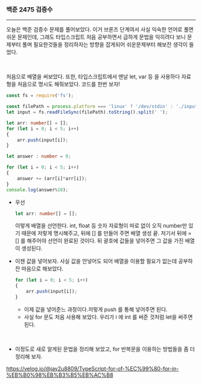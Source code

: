 ### 백준 2475 검증수

---

오늘은 백준 검증수 문제를 풀어보았다. 이거 브론즈 단계여서 사실 익숙한 언어로 풀면 쉬운 문제인데, 그래도 타입스크립트 처음 공부하면서 급하게 문법을 익히려다 보니 문제부터 풀며 필요한것들을 정리하자는 방향을 잡게되어 쉬운문제부터 해보잔 생각이 들었다.

<br> 

처음으로 배열을 써보았다. 또한, 타입스크립트에서 맨날 let, var 등 을 사용하다 자료형을 처음으로 명시도 해줘보았다. 코드를 한번 보자!

```typescript
const fs = require('fs');

const filePath = process.platform === 'linux' ? '/dev/stdin' : './input.txt';
let input = fs.readFileSync(filePath).toString().split(' ');

let arr: number[] = [];
for (let i = 0; i < 5; i++)
{
    arr.push(input[i]);
}

let answer : number = 0;

for (let i = 0; i < 5; i++)
{
    answer += (arr[i]*arr[i]);
}
console.log(answer%10);
```

- 우선
  ```typescript
  let arr: number[] = [];
  ```
    이렇게 배열을 선언한다. int, float 등 숫자 자료형이 따로 없이 오직 number만 있기 때문에 저렇게 명시해주고, 뒤에 [] 를 만들어 주면 배열 생성 끝. 저기서 뒤에 = [] 를 해주어야 선언이 완료된 것이다. 뒤 괄호에 값들을 넣어주면 그 값을 가진 배열이 생성된다.

- 이젠 값을 넣어보자. 사실 값을 안넣어도 되어 배열을 이용할 필요가 없는데 공부하잔 마음으로 해보았다.  
    ```typescript
    for (let i = 0; i < 5; i++)
    {
        arr.push(input[i]);
    }
    ```
    - 이제 값을 넣어준느 과정이다.저렇게 push 를 통해 넣어주면 된다.
    - 사실 for 문도 처음 사용해 보았다. 우리가 i 에 int 를 써준 것처럼 let을 써주면 된다. 


<br>

- 이정도로 새로 알게된 문법을 정리해 보았고, for 반복문을 이용하는 방법들을 좀 더 정리해 보자.

https://velog.io/@jay2u8809/TypeScript-for-of-%EC%99%80-for-in-%EB%B0%98%EB%B3%B5%EB%AC%B8


